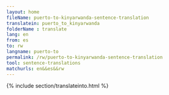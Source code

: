 ```yaml
---
layout: home
fileName: puerto-to-kinyarwanda-sentence-translation
translatein: puerto_to_kinyarwanda
folderName : translate
lang: en
from: es
to: rw
langname: puerto-to
permalink: /rw/puerto-to-kinyarwanda-sentence-translation
tool: sentence-translations
matchurls: en&&es&&rw
---
```

{% include section/translateinto.html %}
